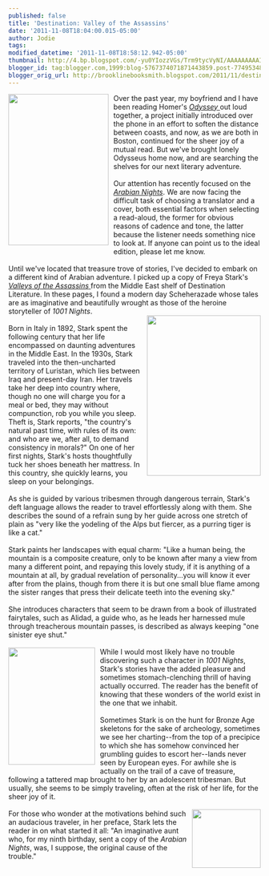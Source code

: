```yaml
---
published: false
title: 'Destination: Valley of the Assassins'
date: '2011-11-08T18:04:00.015-05:00'
author: Jodie
tags: 
modified_datetime: '2011-11-08T18:58:12.942-05:00'
thumbnail: http://4.bp.blogspot.com/-yu0YIozzVGs/Trm9tycVyNI/AAAAAAAAAIw/bqo2-my0TjY/s72-c/book-thousand-nights-one-night-not-available-paperback-cover-art.jpg
blogger_id: tag:blogger.com,1999:blog-5767374071871443859.post-7749534858562207737
blogger_orig_url: http://brooklinebooksmith.blogspot.com/2011/11/destination-valley-of-assassins.html
---
```


<a href="http://4.bp.blogspot.com/-yu0YIozzVGs/Trm9tycVyNI/AAAAAAAAAIw/bqo2-my0TjY/s1600/book-thousand-nights-one-night-not-available-paperback-cover-art.jpg"><img style="MARGIN: 0px 10px 10px 0px; WIDTH: 200px; FLOAT: left; HEIGHT: 302px; CURSOR: hand" id="BLOGGER_PHOTO_ID_5672773799982254290" border="0" alt="" src="http://4.bp.blogspot.com/-yu0YIozzVGs/Trm9tycVyNI/AAAAAAAAAIw/bqo2-my0TjY/s320/book-thousand-nights-one-night-not-available-paperback-cover-art.jpg" /></a>Over the past year, my boyfriend and I have been reading Homer's <a href="http://www.brooklinebooksmith-shop.com/book/9780140268867"><em>Odyssey</em> </a>out loud together, a project initially introduced over the phone in an effort to soften the distance between coasts, and now, as we are both in Boston, continued for the sheer joy of a mutual read. But we've brought lonely Odysseus home now, and are searching the shelves for our next literary adventure.<br /><br />Our attention has recently focused on the <em><a href="http://www.brooklinebooksmith-shop.com/book/9780192750136">Arabian Nights</a></em>. We are now facing the difficult task of choosing a translator and a cover, both essential factors when selecting a read-aloud, the former for obvious reasons of cadence and tone, the latter because the listener needs something nice to look at. If anyone can point us to the ideal edition, please let me know.<br /><br />Until we've located that treasure trove of stories, I've decided to embark on a different kind of Arabian adventure. I picked up a copy of Freya Stark's <a href="http://www.brooklinebooksmith-shop.com/book/9780375757532"><em>Valleys of the Assassins</em> </a>from the Middle East shelf of Destination Literature. In these pages, I found a modern day Scheherazade whose tales are as imaginative and beautifully wrought as those of the heroine storyteller of <em>1001 Nights</em>.<br /><a href="http://2.bp.blogspot.com/-HyQMpqlYmE4/Trm9BmCUlpI/AAAAAAAAAIY/6CqlbXRLPM8/s1600/freya-stark_web.jpg"><img style="MARGIN: 0px 0px 10px 10px; WIDTH: 227px; FLOAT: right; HEIGHT: 320px; CURSOR: hand" id="BLOGGER_PHOTO_ID_5672773040737654418" border="0" alt="" src="http://2.bp.blogspot.com/-HyQMpqlYmE4/Trm9BmCUlpI/AAAAAAAAAIY/6CqlbXRLPM8/s320/freya-stark_web.jpg" /></a><br />Born in Italy in 1892, Stark spent the following century that her life encompassed on daunting adventures in the Middle East. In the 1930s, Stark traveled into the then-uncharted territory of Luristan, which lies between Iraq and present-day Iran. Her travels take her deep into country where, though no one will charge you for a meal or bed, they may without compunction, rob you while you sleep. Theft is, Stark reports, "the country's natural past time, with rules of its own: and who are we, after all, to demand consistency in morals?" On one of her first nights, Stark's hosts thoughtfully tuck her shoes beneath her mattress. In this country, she quickly learns, you sleep on your belongings.<br /><br />As she is guided by various tribesmen through dangerous terrain, Stark's deft language allows the reader to travel effortlessly along with them. She describes the sound of a refrain sung by her guide across one stretch of plain as "very like the yodeling of the Alps but fiercer, as a purring tiger is like a cat."<br /><br />Stark paints her landscapes with equal charm: "Like a human being, the mountain is a composite creature, only to be known after many a view from many a different point, and repaying this lovely study, if it is anything of a mountain at all, by gradual revelation of personality...you will know it ever after from the plains, though from there it is but one small blue flame among the sister ranges that press their delicate teeth into the evening sky."<br /><br />She introduces characters that seem to be drawn from a book of illustrated fairytales, such as Alidad, a guide who, as he leads her harnessed mule through treacherous mountain passes, is described as always keeping "one sinister eye shut."<br /><br /><a href="http://2.bp.blogspot.com/-Gqoz6Y21vpM/Trm_ysKI8lI/AAAAAAAAAJU/Uqi9QyCkQHs/s1600/19743549.jpg"><img style="MARGIN: 0px 10px 10px 0px; WIDTH: 173px; FLOAT: left; HEIGHT: 234px; CURSOR: hand" id="BLOGGER_PHOTO_ID_5672776083217904210" border="0" alt="" src="http://2.bp.blogspot.com/-Gqoz6Y21vpM/Trm_ysKI8lI/AAAAAAAAAJU/Uqi9QyCkQHs/s320/19743549.jpg" /></a>While I would most likely have no trouble discovering such a character in <em>1001 Nights</em>, Stark's stories have the added pleasure and sometimes stomach-clenching thrill of having actually occurred. The reader has the benefit of knowing that these wonders of the world exist in the one that we inhabit.<br /><br />Sometimes Stark is on the hunt for Bronze Age skeletons for the sake of archeology, sometimes we see her charting--from the top of a precipice to which she has somehow convinced her grumbling guides to escort her--lands never seen by European eyes. For awhile she is actually on the trail of a cave of treasure, following a tattered map brought to her by an adolescent tribesman. But usually, she seems to be simply traveling, often at the risk of her life, for the sheer joy of it.<br /><br /><img style="MARGIN: 0px 0px 10px 10px; WIDTH: 137px; FLOAT: right; HEIGHT: 117px; CURSOR: hand" id="BLOGGER_PHOTO_ID_5672774909763234578" border="0" alt="" src="http://4.bp.blogspot.com/-RQQ8QGqBR7Y/Trm-uYsvqxI/AAAAAAAAAJI/rVFxrwdjs1w/s320/scheherazade.jpg" />For those who wonder at the motivations behind such an audacious traveler, in her preface, Stark lets the reader in on what started it all: "An imaginative aunt who, for my ninth birthday, sent a copy of the <em>Arabian Nights</em>, was, I suppose, the original cause of the trouble."